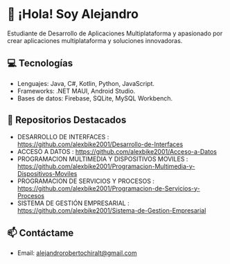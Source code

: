 # 👋 ¡Hola! Soy Alejandro  
Estudiante de Desarrollo de Aplicaciones Multiplataforma y apasionado por crear aplicaciones multiplataforma y soluciones innovadoras.

## 💻 Tecnologías
- Lenguajes: Java, C#, Kotlin, Python, JavaScript.
- Frameworks: .NET MAUI, Android Studio.
- Bases de datos: Firebase, SQLite, MySQL Workbench.

## 🚀 Repositorios Destacados
- DESARROLLO DE INTERFACES : https://github.com/alexbike2001/Desarrollo-de-Interfaces
- ACCESO A DATOS : https://github.com/alexbike2001/Acceso-a-Datos
- PROGRAMACION MULTIMEDIA Y DISPOSITIVOS MOVILES : https://github.com/alexbike2001/Programacion-Multimedia-y-Dispositivos-Moviles
- PROGRAMACION DE SERVICIOS Y PROCESOS : https://github.com/alexbike2001/Programacion-de-Servicios-y-Procesos
- SISTEMA DE GESTIÓN EMPRESARIAL : https://github.com/alexbike2001/Sistema-de-Gestion-Empresarial

## 📫 Contáctame
- Email: alejandrorobertochiralt@gmail.com
